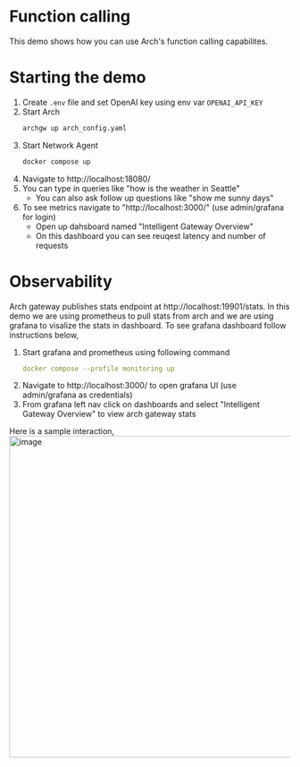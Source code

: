 # Function calling
This demo shows how you can use Arch's function calling capabilites.

# Starting the demo
1. Create `.env` file and set OpenAI key using env var `OPENAI_API_KEY`
2. Start Arch
   ```sh
   archgw up arch_config.yaml
   ```
3. Start Network Agent
    ```sh
    docker compose up
   ```
4. Navigate to http://localhost:18080/
4. You can type in queries like "how is the weather in Seattle"
   - You can also ask follow up questions like "show me sunny days"
6. To see metrics navigate to "http://localhost:3000/" (use admin/grafana for login)
   - Open up dahsboard named "Intelligent Gateway Overview"
   - On this dashboard you can see reuqest latency and number of requests

# Observability
Arch gateway publishes stats endpoint at http://localhost:19901/stats. In this demo we are using prometheus to pull stats from arch and we are using grafana to visalize the stats in dashboard. To see grafana dashboard follow instructions below,

1. Start grafana and prometheus using following command
   ```yaml
   docker compose --profile monitoring up
   ```
1. Navigate to http://localhost:3000/ to open grafana UI (use admin/grafana as credentials)
1. From grafana left nav click on dashboards and select "Intelligent Gateway Overview" to view arch gateway stats


Here is a sample interaction,
<img width="575" alt="image" src="https://github.com/user-attachments/assets/e0929490-3eb2-4130-ae87-a732aea4d059">
